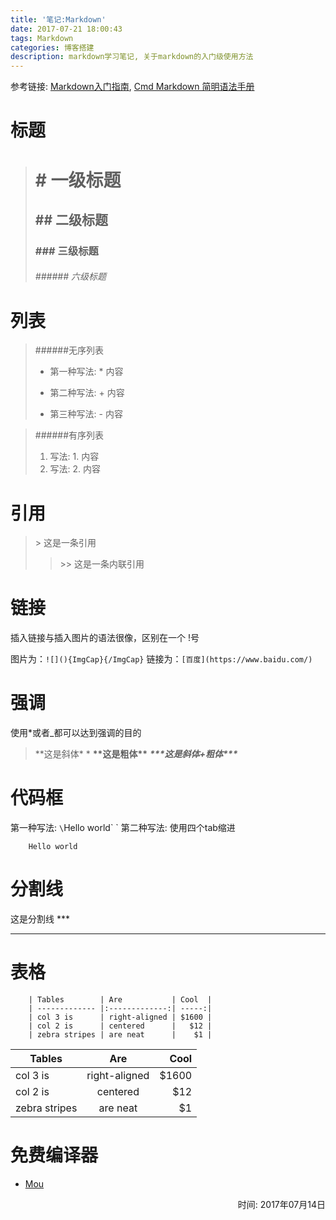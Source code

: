 ```yaml
---
title: '笔记:Markdown'
date: 2017-07-21 18:00:43
tags: Markdown
categories: 博客搭建
description: markdown学习笔记, 关于markdown的入门级使用方法
---
```

参考链接:
[Markdown入门指南](http://www.jianshu.com/p/1e402922ee32/),  [Cmd Markdown 简明语法手册](https://www.zybuluo.com/mdeditor?url=https%3A%2F%2Fwww.zybuluo.com%2Fstatic%2Feditor%2Fmd-help.markdown#12)


标题
===

  > # \# 一级标题
  > ## \## 二级标题
  > ### \### 三级标题
  > ###### \###### 六级标题

列表
===
> ######无序列表
> * 第一种写法: * 内容
> + 第二种写法: + 内容
> - 第三种写法: - 内容

> ######有序列表
> 1. 写法: 1. 内容
> 2. 写法: 2. 内容

引用
===
> \> 这是一条引用
>> \>> 这是一条内联引用

链接
===
插入链接与插入图片的语法很像，区别在一个 !号

图片为：`![](){ImgCap}{/ImgCap}`
链接为：`[百度](https://www.baidu.com/)`

强调
===
使用*或者_都可以达到强调的目的
> *\*这是斜体\* *
> **\*\*这是粗体\*\***
> ***\*\*\*这是斜体+粗体\*\*\****

代码框
=====
第一种写法:  `\`Hello world\` `
第二种写法: 使用四个tab缩进        

        Hello world

分割线
=====
这是分割线 \*\*\*
***

表格
===
        | Tables        | Are           | Cool  |
        | ------------- |:-------------:| -----:|
        | col 3 is      | right-aligned | $1600 |
        | col 2 is      | centered      |   $12 |
        | zebra stripes | are neat      |    $1 |

| Tables        | Are           | Cool  |
| ------------- |:-------------:| -----:|
| col 3 is      | right-aligned | $1600 |
| col 2 is      | centered      |   $12 |
| zebra stripes | are neat      |    $1 |

免费编译器
========
* [Mou](http://mouapp.com/)


<p align = "right">时间:  2017年07月14日</p>
